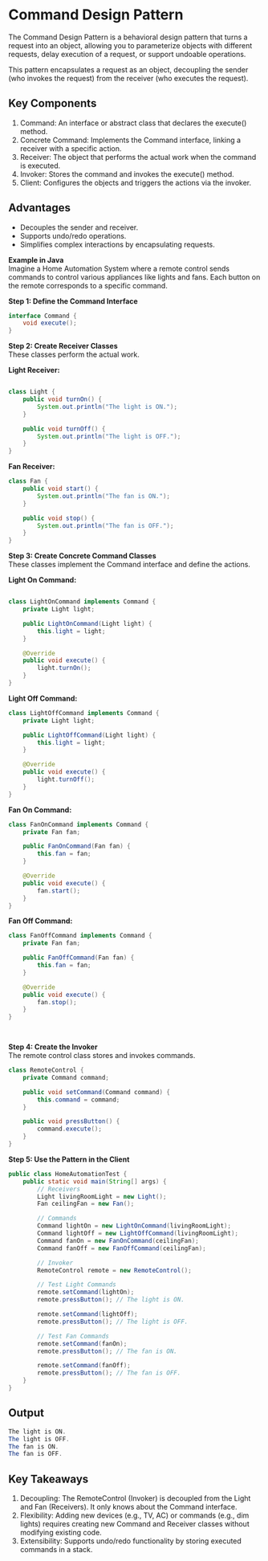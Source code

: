 # Command Design Pattern
The Command Design Pattern is a behavioral design pattern that turns a request into an object, allowing you to parameterize objects with different requests, delay execution of a request, or support undoable operations.

This pattern encapsulates a request as an object, decoupling the sender (who invokes the request) from the receiver (who executes the request).

## Key Components
1. Command: An interface or abstract class that declares the execute() method.
2. Concrete Command: Implements the Command interface, linking a receiver with a specific action.
3. Receiver: The object that performs the actual work when the command is executed.
4. Invoker: Stores the command and invokes the execute() method.
5. Client: Configures the objects and triggers the actions via the invoker.

## Advantages
- Decouples the sender and receiver.
- Supports undo/redo operations.
- Simplifies complex interactions by encapsulating requests.

**Example in Java** <br/>
Imagine a Home Automation System where a remote control sends commands to control various appliances like lights and fans. Each button on the remote corresponds to a specific command.

**Step 1: Define the Command Interface** <br/>
``` java
interface Command {
    void execute();
}
```
**Step 2: Create Receiver Classes** <br/>
These classes perform the actual work.

**Light Receiver:**
``` java

class Light {
    public void turnOn() {
        System.out.println("The light is ON.");
    }

    public void turnOff() {
        System.out.println("The light is OFF.");
    }
}

```
**Fan Receiver:** <br/>
``` java
class Fan {
    public void start() {
        System.out.println("The fan is ON.");
    }

    public void stop() {
        System.out.println("The fan is OFF.");
    }
}


```
**Step 3: Create Concrete Command Classes**<br/>
These classes implement the Command interface and define the actions.

**Light On Command:**
``` java

class LightOnCommand implements Command {
    private Light light;

    public LightOnCommand(Light light) {
        this.light = light;
    }

    @Override
    public void execute() {
        light.turnOn();
    }
}

```
**Light Off Command:**<br/>
``` java
class LightOffCommand implements Command {
    private Light light;

    public LightOffCommand(Light light) {
        this.light = light;
    }

    @Override
    public void execute() {
        light.turnOff();
    }
}

```
**Fan On Command:**<br/>
``` java
class FanOnCommand implements Command {
    private Fan fan;

    public FanOnCommand(Fan fan) {
        this.fan = fan;
    }

    @Override
    public void execute() {
        fan.start();
    }
}

```
**Fan Off Command:**<br/>
``` java
class FanOffCommand implements Command {
    private Fan fan;

    public FanOffCommand(Fan fan) {
        this.fan = fan;
    }

    @Override
    public void execute() {
        fan.stop();
    }
}

 
```
**Step 4: Create the Invoker**<br/>
The remote control class stores and invokes commands.

``` java
class RemoteControl {
    private Command command;

    public void setCommand(Command command) {
        this.command = command;
    }

    public void pressButton() {
        command.execute();
    }
}

```
**Step 5: Use the Pattern in the Client**<br/>
``` java
public class HomeAutomationTest {
    public static void main(String[] args) {
        // Receivers
        Light livingRoomLight = new Light();
        Fan ceilingFan = new Fan();

        // Commands
        Command lightOn = new LightOnCommand(livingRoomLight);
        Command lightOff = new LightOffCommand(livingRoomLight);
        Command fanOn = new FanOnCommand(ceilingFan);
        Command fanOff = new FanOffCommand(ceilingFan);

        // Invoker
        RemoteControl remote = new RemoteControl();

        // Test Light Commands
        remote.setCommand(lightOn);
        remote.pressButton(); // The light is ON.

        remote.setCommand(lightOff);
        remote.pressButton(); // The light is OFF.

        // Test Fan Commands
        remote.setCommand(fanOn);
        remote.pressButton(); // The fan is ON.

        remote.setCommand(fanOff);
        remote.pressButton(); // The fan is OFF.
    }
}

```
## Output
``` java
The light is ON.
The light is OFF.
The fan is ON.
The fan is OFF.

```
## Key Takeaways
1. Decoupling: The RemoteControl (Invoker) is decoupled from the Light and Fan (Receivers). It only knows about the Command interface.
2. Flexibility: Adding new devices (e.g., TV, AC) or commands (e.g., dim lights) requires creating new Command and Receiver classes without modifying existing code.
3. Extensibility: Supports undo/redo functionality by storing executed commands in a stack.

   
